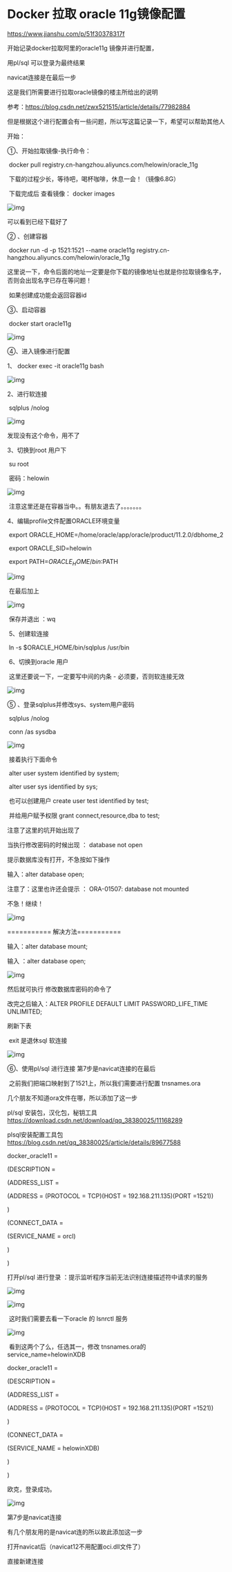 # Docker 拉取 oracle 11g镜像配置

https://www.jianshu.com/p/51f30378317f

开始记录docker拉取阿里的oracle11g 镜像并进行配置，

用pl/sql 可以登录为最终结果

navicat连接是在最后一步

这是我们所需要进行拉取oracle镜像的楼主所给出的说明

参考：https://blog.csdn.net/zwx521515/article/details/77982884

但是根据这个进行配置会有一些问题，所以写这篇记录一下，希望可以帮助其他人

开始：

 ①、开始拉取镜像-执行命令：

​     docker pull registry.cn-hangzhou.aliyuncs.com/helowin/oracle_11g

​    下载的过程少长，等待吧，喝杯咖啡，休息一会！（镜像6.8G）

​    下载完成后 查看镜像： docker images



![img](https:////upload-images.jianshu.io/upload_images/7843688-691737cf7b197fec.png?imageMogr2/auto-orient/strip|imageView2/2/w/1044/format/webp)

  可以看到已经下载好了

② 、创建容器

​    docker run -d -p 1521:1521 --name oracle11g registry.cn-hangzhou.aliyuncs.com/helowin/oracle_11g

​    这里说一下，命令后面的地址一定要是你下载的镜像地址也就是你拉取镜像名字，否则会出现名字已存在等问题！

​    如果创建成功能会返回容器id

③、启动容器 

​    docker start oracle11g



![img](https:////upload-images.jianshu.io/upload_images/7843688-2b75c4ab2dc2fb18.png?imageMogr2/auto-orient/strip|imageView2/2/w/493/format/webp)

④、进入镜像进行配置

   1、 docker exec -it oracle11g bash



![img](https:////upload-images.jianshu.io/upload_images/7843688-9ac634a7ce4ec7be.png?imageMogr2/auto-orient/strip|imageView2/2/w/614/format/webp)



   2、进行软连接

​      sqlplus /nolog



![img](https:////upload-images.jianshu.io/upload_images/7843688-f82e3ceafc3b5a70.png?imageMogr2/auto-orient/strip|imageView2/2/w/492/format/webp)

  发现没有这个命令，用不了

   3、切换到root 用户下

​      su root

​      密码：helowin



![img](https:////upload-images.jianshu.io/upload_images/7843688-0eddced6b38018ab.png?imageMogr2/auto-orient/strip|imageView2/2/w/423/format/webp)

​    注意这里还是在容器当中。。有朋友退去了。。。。。。。

   4、编辑profile文件配置ORACLE环境变量

​      export ORACLE_HOME=/home/oracle/app/oracle/product/11.2.0/dbhome_2

​      export ORACLE_SID=helowin

​      export PATH=$ORACLE_HOME/bin:$PATH



![img](https:////upload-images.jianshu.io/upload_images/7843688-2a22514587184acc.png?imageMogr2/auto-orient/strip|imageView2/2/w/576/format/webp)

​    在最后加上



![img](https:////upload-images.jianshu.io/upload_images/7843688-7698c3704e88c442.png?imageMogr2/auto-orient/strip|imageView2/2/w/760/format/webp)

​      保存并退出  ：wq

​    5、创建软连接

​      ln -s $ORACLE_HOME/bin/sqlplus /usr/bin

​    6、切换到oracle 用户

​       这里还要说一下，一定要写中间的内条 -  必须要，否则软连接无效



![img](https:////upload-images.jianshu.io/upload_images/7843688-6b62740171a6aab5.png?imageMogr2/auto-orient/strip|imageView2/2/w/465/format/webp)

 ⑤ 、登录sqlplus并修改sys、system用户密码

​    sqlplus /nolog

​    conn /as sysdba



![img](https:////upload-images.jianshu.io/upload_images/7843688-c4d67d0e26af0d5c.png?imageMogr2/auto-orient/strip|imageView2/2/w/659/format/webp)

​    接着执行下面命令

​    alter user system identified by system;

​    alter user sys identified by sys;

​    也可以创建用户 create user test identified by test;

​     并给用户赋予权限 grant connect,resource,dba to test;

  注意了这里的坑开始出现了

  当执行修改密码的时候出现 ：   database not open

   提示数据库没有打开，不急按如下操作

   输入：alter database open;

  注意了：这里也许还会提示  ：  ORA-01507: database not mounted

   不急！继续！



![img](https:////upload-images.jianshu.io/upload_images/7843688-a58de547bd761cdc.png?imageMogr2/auto-orient/strip|imageView2/2/w/458/format/webp)

  =========== 解决方法===========

   输入：alter database mount;

   输入 ：alter database open;



![img](https:////upload-images.jianshu.io/upload_images/7843688-cf6dbec2092880c6.png?imageMogr2/auto-orient/strip|imageView2/2/w/373/format/webp)

   然后就可执行 修改数据库密码的命令了

   改完之后输入：ALTER PROFILE DEFAULT LIMIT PASSWORD_LIFE_TIME UNLIMITED;

   刷新下表 

​    exit  是退休sql 软连接



![img](https:////upload-images.jianshu.io/upload_images/7843688-d72f3c5697df77dc.png?imageMogr2/auto-orient/strip|imageView2/2/w/766/format/webp)

⑥、使用pl/sql 进行连接 第7步是navicat连接的在最后

​     之前我们把端口映射到了1521上，所以我们需要进行配置 tnsnames.ora

  几个朋友不知道ora文件在哪，所以添加了这一步  

  pl/sql 安装包，汉化包，秘钥工具 https://download.csdn.net/download/qq_38380025/11168289

   plsql安装配置工具包  https://blog.csdn.net/qq_38380025/article/details/89677588

docker_oracle11 =

 (DESCRIPTION =

  (ADDRESS_LIST =

   (ADDRESS = (PROTOCOL = TCP)(HOST = 192.168.211.135)(PORT =1521))

  )

  (CONNECT_DATA =

   (SERVICE_NAME = orcl)

  )

)



  打开pl/sql 进行登录 ：提示监听程序当前无法识别连接描述符中请求的服务





![img](https:////upload-images.jianshu.io/upload_images/7843688-a687ea62b684887f.png?imageMogr2/auto-orient/strip|imageView2/2/w/505/format/webp)



![img](https:////upload-images.jianshu.io/upload_images/7843688-ded3ee9706e17033.png?imageMogr2/auto-orient/strip|imageView2/2/w/440/format/webp)

​    这时我们需要去看一下oracle 的 lsnrctl 服务



![img](https:////upload-images.jianshu.io/upload_images/7843688-3d700b20abac15b6.png?imageMogr2/auto-orient/strip|imageView2/2/w/807/format/webp)

​    看到这两个了么，任选其一，修改 tnsnames.ora的 service_name=helowinXDB

docker_oracle11 =

 (DESCRIPTION =

  (ADDRESS_LIST =

   (ADDRESS = (PROTOCOL = TCP)(HOST = 192.168.211.135)(PORT =1521))

  )

  (CONNECT_DATA =

   (SERVICE_NAME = helowinXDB)

  )

)

   欧克，登录成功。



![img](https:////upload-images.jianshu.io/upload_images/7843688-595ce4a3b383b824.png?imageMogr2/auto-orient/strip|imageView2/2/w/552/format/webp)

第7步是navicat连接

 有几个朋友用的是navicat连的所以故此添加这一步

打开navicat后（navicat12不用配置oci.dll文件了）

直接新建连接



